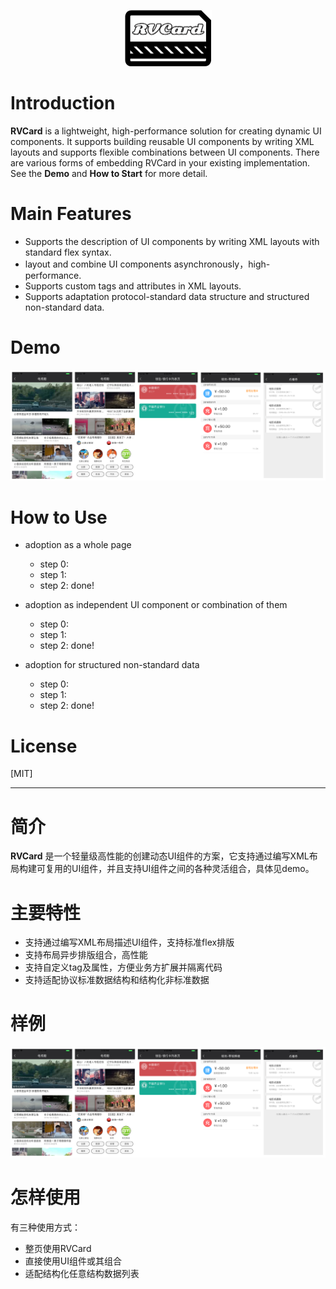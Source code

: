 <p align="center" >
  <img src="https://github.com/klarm/KMCard/blob/master/logo.png" width="139" height="90" alt="RVCard" title="RVCard">
</p>

# Introduction
**RVCard** is a lightweight, high-performance solution for creating dynamic UI components. It supports building reusable UI components by writing XML layouts and supports flexible combinations between UI components. There are various forms of embedding RVCard in your existing implementation. See the **Demo** and **How to Start** for more detail.

# Main Features
- Supports the description of UI components by writing XML layouts with standard flex syntax.
- layout and combine UI components asynchronously，high-performance.
- Supports custom tags and attributes in XML layouts.
- Supports adaptation protocol-standard data structure and structured non-standard data.

# Demo
 <img src="https://github.com/klarm/KMCard/blob/master/demos.png"/>

# How to Use

- adoption as a whole page
	- step 0:
	- step 1:
	- step 2:
done!

- adoption as independent UI component or combination of them
	- step 0:
	- step 1:
	- step 2:
done!

- adoption for structured non-standard data
	- step 0:
	- step 1:
	- step 2:
done!
   
# License
[MIT]

---
# 简介
**RVCard** 是一个轻量级高性能的创建动态UI组件的方案，它支持通过编写XML布局构建可复用的UI组件，并且支持UI组件之间的各种灵活组合，具体见demo。

# 主要特性
- 支持通过编写XML布局描述UI组件，支持标准flex排版
- 支持布局异步排版组合，高性能
- 支持自定义tag及属性，方便业务方扩展并隔离代码
- 支持适配协议标准数据结构和结构化非标准数据

# 样例
 <img src="https://github.com/klarm/KMCard/blob/master/demos.png"/>

# 怎样使用
有三种使用方式：
- 整页使用RVCard
- 直接使用UI组件或其组合 
- 适配结构化任意结构数据列表
